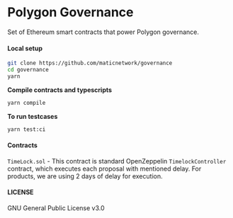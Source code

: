 # Polygon Governance

Set of Ethereum smart contracts that power Polygon governance.

#### Local setup

```bash
git clone https://github.com/maticnetwork/governance
cd governance
yarn
```

**Compile contracts and typescripts**

```bash
yarn compile
```

**To run testcases**

```bash
yarn test:ci
```


#### Contracts


`TimeLock.sol` - This contract is standard OpenZeppelin `TimelockController` contract, which executes each proposal with mentioned delay. For products, we are using 2 days of delay for execution.


#### LICENSE

GNU General Public License v3.0
